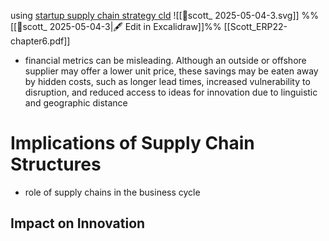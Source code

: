 using [startup supply chain strategy cld](https://claude.ai/chat/638e38db-cc0d-4009-8168-3c2ee2d7c5ed)
![[📜scott_ 2025-05-04-3.svg]]
%%[[📜scott_ 2025-05-04-3|🖋 Edit in Excalidraw]]%%
[[Scott_ERP22-chapter6.pdf]]

- financial metrics can be misleading. Although an outside or offshore supplier may offer a lower unit price, these savings may be eaten away by hidden costs, such as longer lead times, increased vulnerability to disruption, and reduced access to ideas for innovation due to linguistic and geographic distance

# Implications of Supply Chain Structures

- role of supply chains in the business cycle

## Impact on Innovation

##